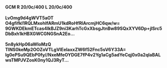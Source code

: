#### GCM R 20/0c/400 L 20/0c/400
**LvOmg9d4gWVT5aOT**<br/>**O4gfifkI1RQLMxohIfARmU1kdRoHfRIArcmjHC6qw/w=**<br/>**9GWKDEkmETcas4lkBJZ9ni3KarhTcGxXbsgJtnBw89SQxXYV6Dp+jlSrc5DbBxh1kHBXGWCGNGSnA2Eo...**<br/><br/>
**5n8ykHp06aWloMzQ**<br/>**TlNS0keMp2OOZoVTLgVlEelaxxZW6f52Fnc5sV6Y33A=**<br/>**lg0ePSu9QEbP0fy//NxeMfeOYDGE7fP4v2Yg1aCg5adYeCqj0x0a2qlaBALwsTMPJVZosK0ny1QJ3RyT...**